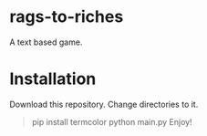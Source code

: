 # rags-to-riches
A text based game.

# Installation
Download this repository.
Change directories to it.
> pip install termcolor
> python main.py
Enjoy!
